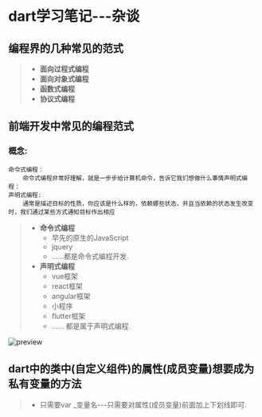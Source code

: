 # dart学习笔记---杂谈

## 编程界的几种常见的范式

> * **面向过程式编程**
> * **面向对象式编程**
> * **函数式编程**
> *  **协议式编程**

## 前端开发中常见的编程范式

### 概念:

```shell
命令式编程：
	命令式编程非常好理解，就是一步步给计算机命令，告诉它我们想做什么事情声明式编程：
声明式编程:
	通常是描述目标的性质，你应该是什么样的，依赖娜些状态，并且当依赖的状态发生改变时，我们通过某些方式通知目标作出相应
```



> * **命令式编程**
>   * 早先的原生的JavaScript
>   * jquery
>   * ......都是命令式编程开发.
> * **声明式编程**
>   * vue框架
>   * react框架
>   * angular框架
>   *  小程序
>   * flutter框架
>   * ...... 都是属于声明式编程.

![preview](https://segmentfault.com/img/remote/1460000020470696/view)

## dart中的类中(自定义组件)的属性(成员变量)想要成为私有变量的方法

> * 只需要var _变量名---只需要对属性(成员变量)前面加上下划线即可.